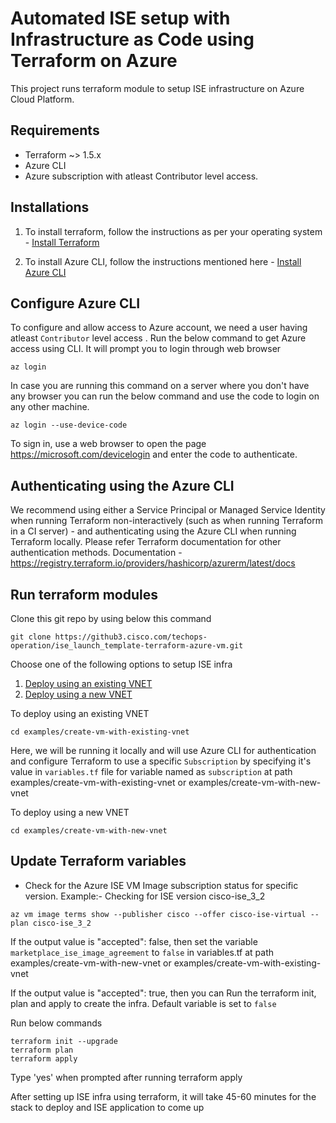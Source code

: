 # Automated ISE setup with Infrastructure as Code using Terraform on Azure

This project runs terraform module to setup ISE infrastructure on Azure Cloud Platform.

## Requirements
- Terraform ~> 1.5.x
- Azure CLI
- Azure subscription with atleast Contributor level access.

## Installations
1. To install terraform, follow the instructions as per your operating system - [Install Terraform](https://developer.hashicorp.com/terraform/tutorials/azure-get-started/install-cli)

2. To install Azure CLI, follow the instructions mentioned here - [Install Azure CLI](https://learn.microsoft.com/en-us/cli/azure/install-azure-cli)

## Configure Azure CLI
To configure and allow access to Azure account, we need a user having atleast `Contributor` level access . Run the below command to get Azure access using CLI. It will prompt you to login through web browser

```
az login 
```

In case you are running this command on a server where you don't have any browser you can run the below command and use the code to login on any other machine.

```
az login --use-device-code
```
To sign in, use a web browser to open the page https://microsoft.com/devicelogin and enter the code  to authenticate.

##  Authenticating using the Azure CLI

We recommend using either a Service Principal or Managed Service Identity when running Terraform non-interactively (such as when running Terraform in a CI server) - and authenticating using the Azure CLI when running Terraform locally. 
Please refer Terraform documentation for other authentication methods.
Documentation - https://registry.terraform.io/providers/hashicorp/azurerm/latest/docs

## Run terraform modules

Clone this git repo by using below this command 
  ```
  git clone https://github3.cisco.com/techops-operation/ise_launch_template-terraform-azure-vm.git
  ```

Choose one of the following options to setup ISE infra
1. [Deploy using an existing VNET](./examples/create-vm-with-existing-vnet/)
2. [Deploy using a new VNET](./examples/create-vm-with-new-vnet/)

To deploy using an existing VNET
  ```
  cd examples/create-vm-with-existing-vnet
  ```

Here, we will be running it locally and will use Azure CLI for authentication and configure Terraform to use a specific `Subscription` by specifying it's value in `variables.tf` file for variable named as `subscription` at path examples/create-vm-with-existing-vnet or examples/create-vm-with-new-vnet

To deploy using a new VNET
```
cd examples/create-vm-with-new-vnet
```
## Update Terraform variables

- Check for the Azure ISE VM Image subscription status for specific version. Example:- Checking for ISE version cisco-ise_3_2 
```
az vm image terms show --publisher cisco --offer cisco-ise-virtual --plan cisco-ise_3_2
```  
 If the output value is "accepted": false, then set the variable `marketplace_ise_image_agreement` to `false` in variables.tf at path examples/create-vm-with-new-vnet or  examples/create-vm-with-existing-vnet

 If the output value is "accepted": true, then you can Run the terraform init, plan and apply to create the infra. Default variable is set to `false`

 
Run below commands
 ```
 terraform init --upgrade
 terraform plan
 terraform apply
 ```

Type 'yes' when prompted after running terraform apply

After setting up ISE infra using terraform, it will take 45-60 minutes for the stack to deploy and ISE application to come up